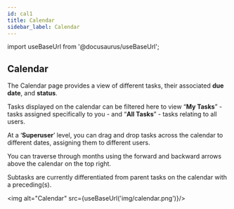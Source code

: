 ```yaml
---
id: cal1
title: Calendar
sidebar_label: Calendar
---
```


import useBaseUrl from '@docusaurus/useBaseUrl';

## Calendar

The Calendar page provides a view of different tasks, their associated **due date**, and **status**.

Tasks displayed on the calendar can be filtered here to view “**My Tasks**” - tasks assigned specifically to you - and “**All Tasks**” - tasks relating to all users.

At a ‘**Superuser**’ level, you can drag and drop tasks across the calendar to different dates, assigning them to different users.

You can traverse through months using the forward and backward arrows above the calendar on the top right.

Subtasks are currently differentiated from parent tasks on the calendar with a preceding(s).

<img alt="Calendar" src={useBaseUrl('img/calendar.png')}/>